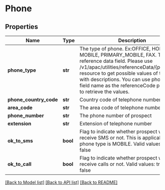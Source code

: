 # Phone

## Properties
Name | Type | Description | Notes
------------ | ------------- | ------------- | -------------
**phone_type** | **str** | The type of phone. Ex:OFFICE, HOME, MOBILE, PRIMARY_MOBILE, FAX. This is a reference data field. Please use /v1/apac/utilities/referenceData/{phoneType} resource to get possible values of this field with descriptions. You can use phoneType field name as the referenceCode parameter to retrieve the values. | 
**phone_country_code** | **str** | Country code of telephone number | [optional] 
**area_code** | **str** | The area code of telephone number | [optional] 
**phone_number** | **str** | The phone number of prospect | 
**extension** | **str** | Extension of telephone number | [optional] 
**ok_to_sms** | **bool** | Flag to indicate whether prospect wants to receive SMS or not. This is applicable only if phone type is MOBILE. Valid values: true and false | [optional] 
**ok_to_call** | **bool** | Flag to indicate whether prospect wants to receive calls or not. Valid values: true and false | [optional] 

[[Back to Model list]](../README.md#documentation-for-models) [[Back to API list]](../README.md#documentation-for-api-endpoints) [[Back to README]](../README.md)

